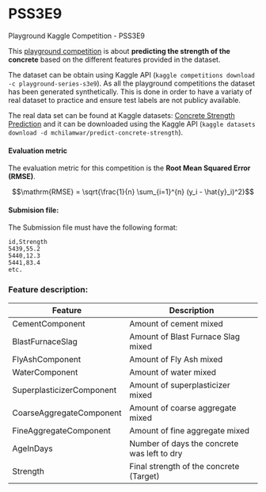 # PSS3E9
Playground Kaggle Competition - PSS3E9

This [playground competition](https://www.kaggle.com/competitions/playground-series-s3e9/overview) is about **predicting the strength of the concrete** based on the different features provided in the dataset.

The dataset can be obtain using Kaggle API (`kaggle competitions download -c playground-series-s3e9`). As all the playground competitions the dataset has been generated synthetically. This is done in order to have a variaty of real dataset to practice and ensure test labels are not publicy available.

The real data set can be found at Kaggle datasets: [Concrete Strength Prediction](https://www.kaggle.com/datasets/mchilamwar/predict-concrete-strength) and it can be downloaded using the Kaggle API (`kaggle datasets download -d mchilamwar/predict-concrete-strength`).

#### Evaluation metric

The evaluation metric for this competition is the **Root Mean Squared Error (RMSE)**. 

$$\mathrm{RMSE} = \sqrt{\frac{1}{n} \sum_{i=1}^{n} (y_i - \hat{y}_i)^2}$$

#### Submision file:

The Submission file must have the following format:
````csv
id,Strength
5439,55.2
5440,12.3
5441,83.4
etc.
````


### Feature description:

| Feature | Description |
| -------- | ----------- |
| CementComponent | Amount of cement mixed |
| BlastFurnaceSlag | Amount of Blast Furnace Slag mixed |
| FlyAshComponent | Amount of Fly Ash mixed |
| WaterComponent | Amount of water mixed |
| SuperplasticizerComponent | Amount of superplasticizer mixed |
| CoarseAggregateComponent | Amount of coarse aggregate mixed |
| FineAggregateComponent | Amount of fine aggregate mixed |
| AgeInDays | Number of days the concrete was left to dry |
| Strength | Final strength of the concrete (Target) |
